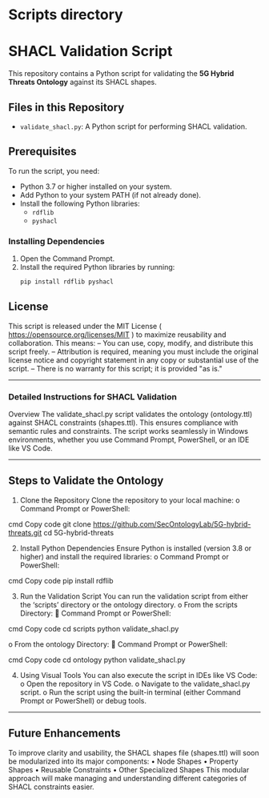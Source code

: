 #   Scripts directory

# SHACL Validation Script

This repository contains a Python script for validating the **5G Hybrid Threats Ontology** against its SHACL shapes.

## Files in this Repository
- `validate_shacl.py`: A Python script for performing SHACL validation.

## Prerequisites
To run the script, you need:
- Python 3.7 or higher installed on your system.
- Add Python to your system PATH (if not already done).
- Install the following Python libraries:
  - `rdflib`
  - `pyshacl`

### Installing Dependencies
1. Open the Command Prompt.
2. Install the required Python libraries by running:
   ```cmd
   pip install rdflib pyshacl

## License
This script is released under the MIT License (  https://opensource.org/licenses/MIT ) to maximize reusability and collaboration. This means:
–	You can use, copy, modify, and distribute this script freely.
–	Attribution is required, meaning you must include the original license notice and copyright statement in any copy or substantial use of the script.
–	There is no warranty for this script; it is provided "as is."

***
### Detailed Instructions for SHACL Validation
Overview
The validate_shacl.py script validates the ontology (ontology.ttl) against SHACL constraints (shapes.ttl). This ensures compliance with semantic rules and constraints. The script works seamlessly in Windows environments, whether you use Command Prompt, PowerShell, or an IDE like VS Code.
________________________________________
## Steps to Validate the Ontology

1.	Clone the Repository Clone the repository to your local machine:
o	Command Prompt or PowerShell:

cmd
Copy code
git clone https://github.com/SecOntologyLab/5G-hybrid-threats.git
cd 5G-hybrid-threats

2.	Install Python Dependencies Ensure Python is installed (version 3.8 or higher) and install the required libraries:
o	Command Prompt or PowerShell:

cmd
Copy code
pip install rdflib

3.	Run the Validation Script You can run the validation script from either the ‘scripts’ directory or the ontology directory.
o	From the scripts Directory:
	Command Prompt or PowerShell:

cmd
Copy code
cd scripts
python validate_shacl.py

o	From the ontology Directory:
	Command Prompt or PowerShell:

cmd
Copy code
cd ontology
python validate_shacl.py

4.	Using Visual Tools You can also execute the script in IDEs like VS Code:
o	Open the repository in VS Code.
o	Navigate to the validate_shacl.py script.
o	Run the script using the built-in terminal (either Command Prompt or PowerShell) or debug tools.
________________________________________
## Future Enhancements
To improve clarity and usability, the SHACL shapes file (shapes.ttl) will soon be modularized into its major components:
•	Node Shapes
•	Property Shapes
•	Reusable Constraints
•	Other Specialized Shapes
This modular approach will make managing and understanding different categories of SHACL constraints easier.

